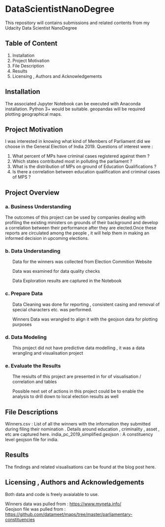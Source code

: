 # DataScientistNanoDegree
This repository will contains submissions and related contents from my  Udacity Data Scientist NanoDegree

## Table of Content
1. Installation
2. Project Motivation
3. File Description
4. Results
5. Licensing , Authors and Acknowledgements

## Installation

The associated Jupyter Notebook can be executed with Anaconda installation. Python 3+ would be suitable. geopandas will be required plotting geographical maps.

## Project Motivation 

I was interested in knowing what kind of Members of Parliament did we choose in the General Election of India 2019.
Questions of interest were :

1. What percent of MPs have criminal cases registered against them ?
2. Which states contributed most in polluting the parliament ?
3. What is the distribution of MPs on ground of Education Qualifications ? 
4. Is there a correlation between education qualification and criminal cases of MPS ?

## Project Overview
### a. Business Understanding
The outcomes of this project can be used by companies dealing with profiling the existing ministers on grounds of their background and 
develop a correlation between their performance after they are elected.Once these reports are circulated among the people , it will help them in making an informed decision in upcoming elections.

### b. Data Understanding
<ul> Data for the winners was collected from Election Commition Website </ul>
<ul> Data was examined for data quality checks </ul>
<ul> Data Exploration results are captured in the Notebook </ul>

### c. Prepare Data
<ul> Data Cleaning was done for reporting , consistent casing and removal of special characters etc. was performed. </ul>
<ul> Winners Data was wrangled to align it with the geojson data for plotting purposes  </ul>

### d. Data Modeling
<ul> This project did not have predictive data modelling , it was a data wrangling and visualisation project  </ul>

### e. Evaluate the Results
<ul> The resiults of this project are presented in for of visualisation / correlation and tables  </ul>
<ul> Possible next set of actions in this project could be to enable the analysis to drill down to local election results as well  </ul>

## File Descriptions
Winners.csv : List of all the winners with the information they submitted during filing their nomination . Details around education , criminality , asset , etc are captured here.
india_pc_2019_simplified.geojson : A constituency level geojson file for india.

## Results

The findings and related visualisations can be found at the blog post here.

## Licensing , Authors and Acknowledgements

Both data and code is freely avaialable to use.

Winners data was pulled from : https://www.myneta.info/  
Geojson file was pulled from : https://github.com/datameet/maps/tree/master/parliamentary-constituencies



